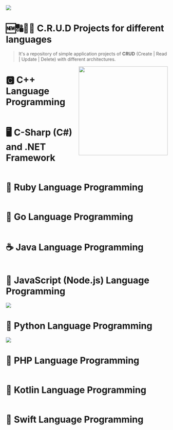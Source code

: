 <a href="https://github.com/IsaacAlves7/crud-projects"><img src="https://user-images.githubusercontent.com/61624336/159622843-8f7ffa91-e9a5-49f4-8980-69d03dd2c3a7.png"></a>

# 🆕🔠🔄🚮 C.R.U.D Projects for different languages
<blockquote>It's a repository of simple application projects of <b>CRUD</b> (Create | Read | Update | Delete) with different architectures.</blockquote> 

<img src="https://static.platzi.com/media/landing-projects/Proyecto-Python-CRUD.png" height="277" align="right">

# 🅲 C++ Language Programming
<img src="">

# 🖥️ C-Sharp (C#) and .NET Framework
<img src="">

# 💎 Ruby Language Programming
<img src="">

# 🐹 Go Language Programming
<img src="">

# ☕ Java Language Programming
<img src="">

# 📜 JavaScript (Node.js) Language Programming
<img src="https://www.webdesignemfoco.com/img/files/original/368570-crud-nodejs-l.jpg">

# 🐍 Python Language Programming
<img src="https://www.webdesignemfoco.com/img/files/original/194176-banner-curso-de-python-l.jpg">

# 🐘 PHP Language Programming
<img src="">

# 🦜 Kotlin Language Programming
<img src="">

# 🦅 Swift Language Programming
